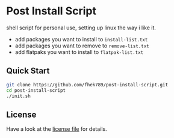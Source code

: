 # Post Install Script

shell script for personal use, setting up linux the way i like it.


- add packages you want to install to `install-list.txt`
- add packages you want to remove to `remove-list.txt`
- add flatpaks you want to install to `flatpak-list.txt`

## Quick Start

```bash
git clone https://github.com/fhek789/post-install-script.git
cd post-install-script
./init.sh
```

## License
Have a look at the [license file](./LICENSE) for details.
